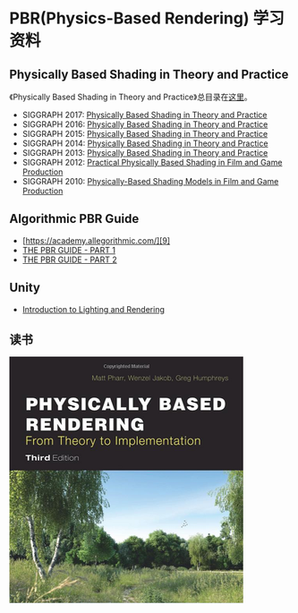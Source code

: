 # PBR(Physics-Based Rendering) 学习资料


## Physically Based Shading in Theory and Practice

《Physically Based Shading in Theory and Practice》总目录在[这里][1]。

 * SIGGRAPH 2017: [Physically Based Shading in Theory and Practice][8]
 * SIGGRAPH 2016: [Physically Based Shading in Theory and Practice][7]
 * SIGGRAPH 2015: [Physically Based Shading in Theory and Practice][6]
 * SIGGRAPH 2014: [Physically Based Shading in Theory and Practice][5]
 * SIGGRAPH 2013: [Physically Based Shading in Theory and Practice][4]
 * SIGGRAPH 2012: [Practical Physically Based Shading in Film and Game Production][3]
 * SIGGRAPH 2010: [Physically-Based Shading Models in Film and Game Production][2]


## Algorithmic PBR Guide

 * [https://academy.allegorithmic.com/][9]
 * [THE PBR GUIDE - PART 1][10]
 * [THE PBR GUIDE - PART 2][11]


## Unity

 * [Introduction to Lighting and Rendering][12]


## 读书

![](2019_02_22_learning_pbr/pbr_book.png)



[1]:https://blog.selfshadow.com/publications/
[2]:http://renderwonk.com/publications/s2010-shading-course/
[3]:https://blog.selfshadow.com/publications/s2012-shading-course/
[4]:https://blog.selfshadow.com/publications/s2013-shading-course/
[5]:https://blog.selfshadow.com/publications/s2014-shading-course/
[6]:https://blog.selfshadow.com/publications/s2015-shading-course/
[7]:https://blog.selfshadow.com/publications/s2016-shading-course/
[8]:https://blog.selfshadow.com/publications/s2017-shading-course/
[9]:https://academy.allegorithmic.com/
[10]:https://academy.allegorithmic.com/courses/the-pbr-guide-part-1
[11]:https://academy.allegorithmic.com/courses/the-pbr-guide-part-2
[12]:https://unity3d.com/cn/learn/tutorials/topics/graphics/introduction-lighting-and-rendering
